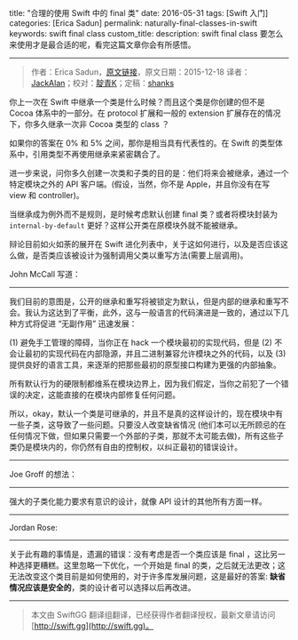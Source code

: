 title: "合理的使用 Swift 中的 final 类"
date: 2016-05-31
tags: [Swift 入门]
categories: [Erica Sadun]
permalink: naturally-final-classes-in-swift
keywords: swift final class
custom_title: 
description: swift final class 要怎么来使用才是最合适的呢，看完这篇文章你会有所感悟。

---
> 作者：Erica Sadun，[原文链接](http://ericasadun.com/2015/12/18/naturally-final-classes-in-swift/)，原文日期：2015-12-18
> 译者：[JackAlan](http://alanmelody.com/)；校对：[靛青K](http://blog.dianqk.org/)；定稿：[shanks](http://codebuild.me/)
  







<!--此处开始正文-->

你上一次在 Swift 中继承一个类是什么时候？而且这个类是你创建的但不是 Cocoa 体系中的一部分。在 protocol 扩展和一般的 extension 扩展存在的情况下，你多久继承一次非 Cocoa 类型的 class ？

<!--more-->

如果你的答案在 0% 和 5% 之间，那你是相当具有代表性的。在 Swift 的类型体系中，引用类型不再使用继承来紧密耦合了。

进一步来说，问你多久创建一次类和子类的目的是：他们将来会被继承，通过一个特定模块之外的 API 客户端。(假设，当然，你不是 Apple，并且你没有在写 view 和 controller)。

当继承成为例外而不是规则，是时候考虑默认创建 final 类？或者将模块封装为 `internal-by-default` 更好？这样公开类在原模块外就不能被继承。

辩论目前如火如荼的展开在 Swift 进化列表中，关于这如何进行，以及是否应该这么做，是否类应该被设计为强制调用父类以重写方法(需要上层调用)。

John McCall 写道：

---

我们目前的意图是，公开的继承和重写将被锁定为默认，但是内部的继承和重写不会。我认为这达到了平衡，此外，这与一般语言的代码演进是一致的，通过以下几种方式将促进 “无副作用” 迅速发展：

(1) 避免手工管理的障碍，当你正在 hack 一个模块最初的实现代码，但是
(2) 不会让最初的实现代码在内部隐源，并且二进制兼容允许模块之外的代码，以及
(3) 提供良好的语言工具，来逐渐的把那些最初的原型接口构建为更强的内部抽象。

所有默认行为的硬限制都维系在模块边界上，因为我们假定，当你之前犯了一个错误的决定，这能直接的在模块内部修复任何问题。

所以，okay，默认一个类是可继承的，并且不是真的这样设计的，现在模块中有一些子类，这导致了一些问题。只要没人改变缺省情况 (他们本可以无所顾忌的在任何情况下做，但如果只需要一个外部的子类，那就不太可能去做)，所有这些子类仍是模块内的，你仍然有自由的控制权，以纠正最初的错误设计。

---

Joe Groff 的想法：

---

强大的子类化能力要求有意识的设计，就像 API 设计的其他所有方面一样。

---

Jordan Rose:

---

关于此有趣的事情是，遗漏的错误：没有考虑是否一个类应该是 final ，这比另一种选择更糟糕。这里忽略一下优化，一个开始是 final 的类，之后就无法更改；这无法改变这个类目前是如何使用的，对于许多库发展问题，这是最好的答案: **缺省情况应该是安全的**，类的设计者可以选择以后再改进。

---


> 本文由 SwiftGG 翻译组翻译，已经获得作者翻译授权，最新文章请访问 [http://swift.gg](http://swift.gg)。